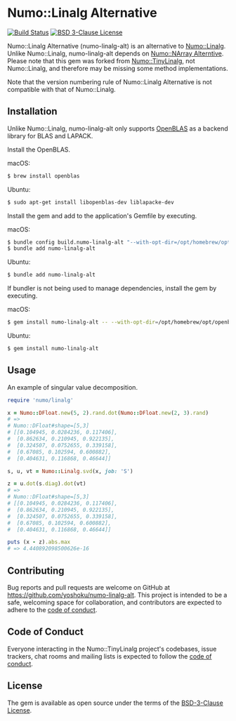 # Numo::Linalg Alternative

[![Build Status](https://github.com/yoshoku/numo-linalg-alt/actions/workflows/main.yml/badge.svg)](https://github.com/yoshoku/numo-linalg-alt/actions/workflows/main.yml)
[![BSD 3-Clause License](https://img.shields.io/badge/License-BSD%203--Clause-orange.svg)](https://github.com/yoshoku/numo-linalg-alt/blob/main/LICENSE.txt)

Numo::Linalg Alternative (numo-linalg-alt) is an alternative to [Numo::Linalg](https://github.com/ruby-numo/numo-linalg).
Unlike Numo::Linalg, numo-linalg-alt depends on [Numo::NArray Alterntive](https://github.com/yoshoku/numo-narray-alt).
Please note that this gem was forked from [Numo::TinyLinalg](https://github.com/yoshoku/numo-tiny_linalg),
not Numo::Linalg, and therefore may be missing some method implementations.

Note that the version numbering rule of Numo::Linalg Alternative is not compatible with that of Numo::Linalg.

## Installation
Unlike Numo::Linalg, numo-linalg-alt only supports [OpenBLAS](https://github.com/OpenMathLib/OpenBLAS)
as a backend library for BLAS and LAPACK.

Install the OpenBLAS.

macOS:

```sh
$ brew install openblas
```

Ubuntu:

```sh
$ sudo apt-get install libopenblas-dev liblapacke-dev
```

Install the gem and add to the application's Gemfile by executing.

macOS:

```sh
$ bundle config build.numo-linalg-alt "--with-opt-dir=/opt/homebrew/opt/openblas"
$ bundle add numo-linalg-alt
```

Ubuntu:

```sh
$ bundle add numo-linalg-alt
```

If bundler is not being used to manage dependencies, install the gem by executing.

macOS:

```sh
$ gem install numo-linalg-alt -- --with-opt-dir=/opt/homebrew/opt/openblas
```

Ubuntu:

```sh
$ gem install numo-linalg-alt
```

## Usage

An example of singular value decomposition.

```ruby
require 'numo/linalg'

x = Numo::DFloat.new(5, 2).rand.dot(Numo::DFloat.new(2, 3).rand)
# =>
# Numo::DFloat#shape=[5,3]
# [[0.104945, 0.0284236, 0.117406],
#  [0.862634, 0.210945, 0.922135],
#  [0.324507, 0.0752655, 0.339158],
#  [0.67085, 0.102594, 0.600882],
#  [0.404631, 0.116868, 0.46644]]

s, u, vt = Numo::Linalg.svd(x, job: 'S')

z = u.dot(s.diag).dot(vt)
# =>
# Numo::DFloat#shape=[5,3]
# [[0.104945, 0.0284236, 0.117406],
#  [0.862634, 0.210945, 0.922135],
#  [0.324507, 0.0752655, 0.339158],
#  [0.67085, 0.102594, 0.600882],
#  [0.404631, 0.116868, 0.46644]]

puts (x - z).abs.max
# => 4.440892098500626e-16
```

## Contributing

Bug reports and pull requests are welcome on GitHub at https://github.com/yoshoku/numo-linalg-alt.
This project is intended to be a safe, welcoming space for collaboration, and contributors are expected to adhere to the [code of conduct](https://github.com/yoshoku/numo-linalg-alt/blob/main/CODE_OF_CONDUCT.md).

## Code of Conduct

Everyone interacting in the Numo::TinyLinalg project's codebases, issue trackers, chat rooms and mailing lists is expected to follow the [code of conduct](https://github.com/yoshoku/numo-linalg-alt/blob/main/CODE_OF_CONDUCT.md).

## License

The gem is available as open source under the terms of the [BSD-3-Clause License](https://opensource.org/licenses/BSD-3-Clause).
